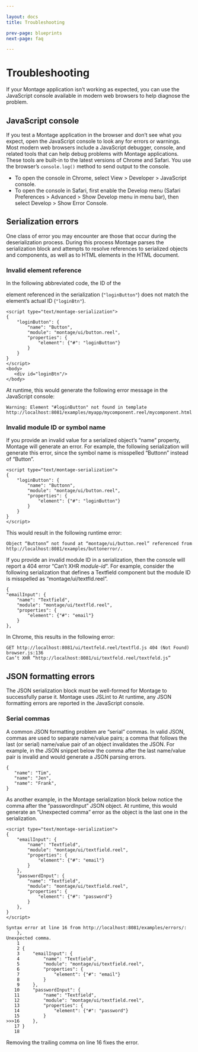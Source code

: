 ```yaml
---

layout: docs
title: Troubleshooting

prev-page: blueprints
next-page: faq

---
```


# Troubleshooting

If your Montage application isn’t working as expected, you can use the JavaScript console available in modern web browsers to help diagnose the problem.

## JavaScript console
If you test a Montage application in the browser and don’t see what you expect, open the JavaScript console to look any for errors or warnings. Most modern web browsers include a JavaScript debugger, console, and related tools that can help debug problems with Montage applications. These tools are built-in to the latest versions of Chrome and Safari. You use the browser’s `console.log()` method to send output to the console.

* To open the console in Chrome, select View > Developer > JavaScript console.
* To open the console in Safari, first enable the Develop menu (Safari Preferences > Advanced > Show Develop menu in menu bar), then select Develop > Show Error Console.

## Serialization errors
One class of error you may encounter are those that occur during the deserialization process. During this process Montage parses the serialization block and attempts to resolve references to serialized objects and components, as well as to HTML elements in the HTML document.

### Invalid element reference
In the following abbreviated code, the ID of the <div> element referenced in the serialization (`"loginButton"`) does not match the element’s actual ID (`"loginBtn"`).

```
<script type="text/montage-serialization">
{
    "loginButton": {
        "name": "Button",
        "module": "montage/ui/button.reel",
        "properties": {
            "element": {"#": "loginButton"}
        }
    }
}
</script>
<body>
   <div id="loginBtn"/>
</body>
```

At runtime, this would generate the following error message in the JavaScript console:
```
Warning: Element "#loginButton" not found in template
http://localhost:8081/examples/myapp/mycomponent.reel/mycomponent.html
```

### Invalid module ID or symbol name
If you provide an invalid value for a serialized object’s “name” property, Montage will generate an error. For example, the following serialization will generate this error, since the symbol name is misspelled “Buttonn” instead of “Button”.
```
<script type="text/montage-serialization">
{
    "loginButton": {
        "name": "Buttonn",
        "module": "montage/ui/button.reel",
        "properties": {
            "element": {"#": "loginButton"}
        }
    }
}
</script>
```

This would result in the following runtime error:
```
Object “Buttonn” not found at “montage/ui/button.reel” referenced from
http://localhost:8081/examples/buttonerror/.
```

If you provide an invalid module ID in a serialization, then the console will report a 404 error “Can’t XHR _module-id_“. For example, consider the following serialization that defines a Textfield component but the module ID is misspelled as “montage/ui/textfld.reel”.
```
{
"emailInput": {
    "name": "Textfield",
    "module": "montage/ui/textfld.reel",
    "properties": {
        "element": {"#": "email"}
    }
},
```

In Chrome, this results in the following error:
```
GET http://localhost:8081/ui/textfeld.reel/textfld.js 404 (Not Found) browser.js:136
Can’t XHR “http://localhost:8081/ui/textfeld.reel/textfeld.js”
```

## JSON formatting errors
The JSON serialization block must be well-formed for Montage to successfully parse it. Montage uses JSLint to At runtime, any JSON formatting errors are reported in the JavaScript console.

### Serial commas
A common JSON formatting problem are “serial” commas. In valid JSON, commas are used to separate name/value pairs; a comma that follows the last (or serial) name/value pair of an object invalidates the JSON. For example, in the JSON snippet below the comma after the last name/value pair is invalid and would generate a JSON parsing errors.

```
{
   "name": "Tim",
   "name": "Jen",
   "name": "Frank",
}
```

As another example, in the Montage serialization block below notice the comma after the “passwordInput” JSON object. At runtime, this would generate an “Unexpected comma” error as the object is the last one in the serialization.

```
<script type="text/montage-serialization">
{
    "emailInput": {
        "name": "Textfield",
        "module": "montage/ui/textfield.reel",
        "properties": {
            "element": {"#": "email"}
        }
    },
    "passwordInput": {
        "name": "Textfield",
        "module": "montage/ui/textfield.reel",
        "properties": {
            "element": {"#": "password"}
        }
    },
}
</script>
```

```
Syntax error at line 16 from http://localhost:8081/examples/errors/:
    },
Unexpected comma.
    1 
    2 {
    3     "emailInput": {
    4         "name": "Textfield",
    5         "module": "montage/ui/textfield.reel",
    6         "properties": {
    7             "element": {"#": "email"}
    8         }
    9     },
   10     "passwordInput": {
   11         "name": "Textfield",
   12         "module": "montage/ui/textfield.reel",
   13         "properties": {
   14             "element": {"#": "password"}
   15         }
>>>16     },
   17 }
   18
```

Removing the trailing comma on line 16 fixes the error.
